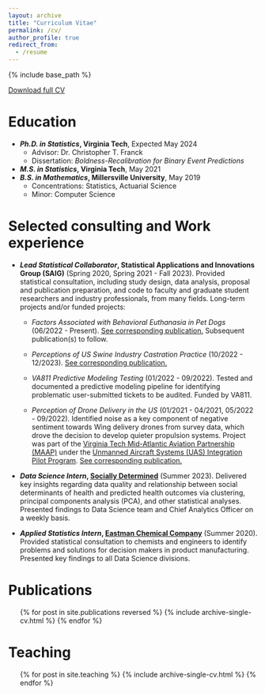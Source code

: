 ```yaml
---
layout: archive
title: "Curriculum Vitae"
permalink: /cv/
author_profile: true
redirect_from:
  - /resume
---
```


{% include base_path %}

[Download full CV](/files/Guthrie_Adeline_CV.pdf)

Education
======
* ***Ph.D. in Statistics*, Virginia Tech**, Expected May 2024
  - Advisor: Dr. Christopher T. Franck
  - Dissertation: *Boldness-Recalibration for Binary Event Predictions*
* ***M.S. in Statistics*, Virginia Tech**, May 2021
* ***B.S. in Mathematics*, Millersville University**, May 2019
  - Concentrations: Statistics, Actuarial Science
  - Minor: Computer Science

Selected consulting and Work experience
======
* ***Lead Statistical Collaborator*, Statistical Applications and Innovations Group (SAIG)** (Spring 2020, Spring 2021 - Fall 2023). Provided statistical consultation, including study design, data analysis, proposal and publication preparation, and code to faculty and graduate student researchers and industry professionals, from many fields. Long-term projects and/or funded projects:

	- *Factors Associated with Behavioral Euthanasia in Pet Dogs* (06/2022 - Present). [See corresponding publication.](https://apguthrie.com/publication/2022-04-17) Subsequent publication(s) to follow.

	- *Perceptions of US Swine Industry Castration Practice* (10/2022 - 12/2023). [See corresponding publication.](https://apguthrie.com/publication/2023-12-22)

	- *VA811 Predictive Modeling Testing* (01/2022 - 09/2022). Tested and documented a predictive modeling pipeline for identifying problematic user-submitted tickets
to be audited. Funded by VA811.

	- *Perception of Drone Delivery in the US* (01/2021 - 04/2021, 05/2022 - 09/2022). Identified noise as a key component of negative sentiment towards Wing delivery drones from survey data, which drove the decision to develop quieter propulsion systems. Project was part of the [Virginia Tech Mid-Atlantic Aviation Partnership (MAAP)](https://maap.ictas.vt.edu/) under the [Unmanned Aircraft Systems (UAS) Integration Pilot Program](https://www.faa.gov/uas/programs_partnerships/completed/integration_pilot_program#:~:text=Beginning%20in%202017%2C%20the%20Unmanned%20Aircraft%20System%20%28UAS%29,public%20drone%20operations%20into%20our%20national%20airspace%20system.). [See corresponding publication.](https://apguthrie.com/publication/2021-04-01)

* ***Data Science Intern*, [Socially Determined](https://www.sociallydetermined.com/)** (Summer 2023). Delivered key insights regarding data quality and relationship between social determinants of health and predicted health outcomes via clustering, principal components analysis (PCA), and other statistical analyses. Presented findings to Data Science team and Chief Analytics Officer on a weekly basis.

* ***Applied Statistics Intern*, [Eastman Chemical Company](https://www.eastman.com/en)** (Summer 2020). Provided statistical consultation to chemists and engineers to identify problems and solutions for decision makers in product manufacturing. Presented key findings to all Data Science divisions.

Publications
======
  <ul>{% for post in site.publications reversed %}
    {% include archive-single-cv.html %}
  {% endfor %}</ul>
  
  
Teaching
======
  <ul>{% for post in site.teaching %}
    {% include archive-single-cv.html %}
  {% endfor %}</ul>
  

